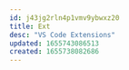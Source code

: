```yaml
---
id: j43jg2rln4p1vmv9ybwxz20
title: Ext
desc: "VS Code Extensions"
updated: 1655743086513
created: 1655738082686
---
```


